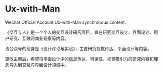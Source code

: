 # Ux-with-Man
Wechat Official Account Ux-with-Man synchronous content.

《交互与人》是一个个人的交互设计研究项目，旨在研究交互设计、界面设计、用户研究、互联网商业观察等内容。

该公众号的前身是《设计评论与实验》，主要研究视觉传达、平面设计等内容。

更改主题后，希望将平面设计中的信息传达、可读性、视觉吸引力的研究内容和理念导入到交互与界面设计领域中。


